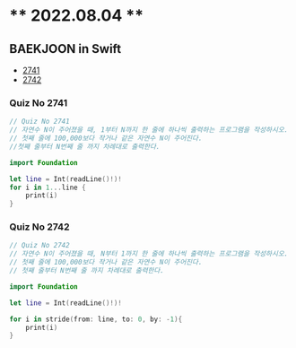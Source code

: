 # ** 2022.08.04 **

## BAEKJOON in Swift
- [2741](#quiz-no-2741)
- [2742](#quiz-no-2742)

### Quiz No 2741

```swift
// Quiz No 2741
// 자연수 N이 주어졌을 때, 1부터 N까지 한 줄에 하나씩 출력하는 프로그램을 작성하시오.
// 첫째 줄에 100,000보다 작거나 같은 자연수 N이 주어진다.
//첫째 줄부터 N번째 줄 까지 차례대로 출력한다.

import Foundation

let line = Int(readLine()!)!
for i in 1...line {
    print(i)
}
```

### Quiz No 2742

```swift
// Quiz No 2742
// 자연수 N이 주어졌을 때, N부터 1까지 한 줄에 하나씩 출력하는 프로그램을 작성하시오.
// 첫째 줄에 100,000보다 작거나 같은 자연수 N이 주어진다.
// 첫째 줄부터 N번째 줄 까지 차례대로 출력한다.

import Foundation

let line = Int(readLine()!)!

for i in stride(from: line, to: 0, by: -1){
    print(i)
}
```

